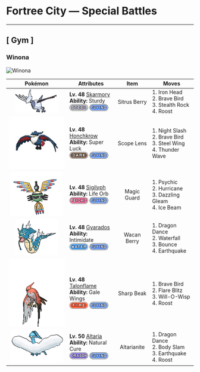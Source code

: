 # Fortree City — Special Battles

---

## [ Gym ]

### Winona

![Winona](../assets/important_trainers/winona.png "Winona")

| Pokémon | Attributes | Item | Moves |
|:-------:|------------|:----:|-------|
| ![Skarmory](../../assets/sprites/skarmory/front.gif "Skarmory: Skarmory’s steel wings become tattered and bashed in from repeated battles. Once a year, the battered wings grow back completely, restoring the cutting edges to their pristine state.") | **Lv. 48** [Skarmory](../../pokemon/skarmory.md)<br>**Ability:** Sturdy<br>![steel](../../assets/types/steel.png) ![flying](../../assets/types/flying.png) | Sitrus Berry | 1. Iron Head<br>2. Brave Bird<br>3. Stealth Rock<br>4. Roost |
| ![Honchkrow](../../assets/sprites/honchkrow/front.gif "Honchkrow: Becoming active at night, it is known to swarm with numerous Murkrow in tow.") | **Lv. 48** [Honchkrow](../../pokemon/honchkrow.md)<br>**Ability:** Super Luck<br>![dark](../../assets/types/dark.png) ![flying](../../assets/types/flying.png) | Scope Lens | 1. Night Slash<br>2. Brave Bird<br>3. Steel Wing<br>4. Thunder Wave |
| ![Sigilyph](../../assets/sprites/sigilyph/front.gif "Sigilyph: The guardians of an ancient city, they always fly the same route while keeping watch for invaders.") | **Lv. 48** [Sigilyph](../../pokemon/sigilyph.md)<br>**Ability:** Life Orb<br>![psychic](../../assets/types/psychic.png) ![flying](../../assets/types/flying.png) | Magic Guard | 1. Psychic<br>2. Hurricane<br>3. Dazzling Gleam<br>4. Ice Beam |
| ![Gyarados](../../assets/sprites/gyarados/front.gif "Gyarados: Once Gyarados goes on a rampage, its ferociously violent blood doesn’t calm until it has burned everything down. There are records of this Pokémon’s rampages lasting a whole month.") | **Lv. 48** [Gyarados](../../pokemon/gyarados.md)<br>**Ability:** Intimidate<br>![water](../../assets/types/water.png) ![flying](../../assets/types/flying.png) | Wacan Berry | 1. Dragon Dance<br>2. Waterfall<br>3. Bounce<br>4. Earthquake |
| ![Talonflame](../../assets/sprites/talonflame/front.gif "Talonflame: When attacking prey, it can reach speeds of up to 310 mph. It finishes its prey off with a colossal kick.") | **Lv. 48** [Talonflame](../../pokemon/talonflame.md)<br>**Ability:** Gale Wings<br>![fire](../../assets/types/fire.png) ![flying](../../assets/types/flying.png) | Sharp Beak | 1. Brave Bird<br>2. Flare Blitz<br>3. Will-O-Wisp<br>4. Roost |
| ![Altaria](../../assets/sprites/altaria/front.gif "Altaria: Altaria sings in a gorgeous soprano. Its wings are like cotton clouds. This Pokémon catches updrafts with its buoyant wings and soars way up into the wild blue yonder.") | **Lv. 50** [Altaria](../../pokemon/altaria.md)<br>**Ability:** Natural Cure<br>![dragon](../../assets/types/dragon.png) ![flying](../../assets/types/flying.png) | Altarianite | 1. Dragon Dance<br>2. Body Slam<br>3. Earthquake<br>4. Roost |


